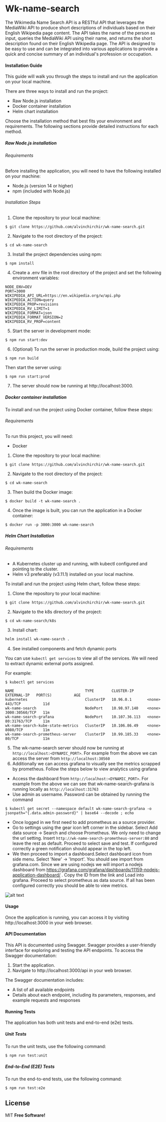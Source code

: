 # Wk-name-search

The Wikimedia Name Search API is a RESTful API that leverages the MediaWiki API to produce short descriptions of individuals based on their English Wikipedia page content. The API takes the name of the person as input, queries the MediaWiki API using their name, and returns the short description found on their English Wikipedia page. The API is designed to be easy to use and can be integrated into various applications to provide a quick and concise summary of an individual's profession or occupation.



#### Installation Guide
This guide will walk you through the steps to install and run the application on your local machine.

There are three ways to install and run the project:

- Raw Node.js installation
- Docker container installation
- Helm chart installation


Choose the installation method that best fits your environment and requirements. The following sections provide detailed instructions for each method.

##### Raw Node.js installation
###### Requirements

Before installing the application, you will need to have the following installed on your machine:

- Node.js (version 14 or higher)
- npm (included with Node.js)

###### Installation Steps
1. Clone the repository to your local machine:
```shell
$ git clone https://github.com/alvinchirchir/wk-name-search.git
```
2. Navigate to the root directory of the project:
```shell
$ cd wk-name-search
```
3. Install the project dependencies using npm:
```shell
$ npm install
```
4. Create a .env file in the root directory of the project and set the following environment variables:
```shell
NODE_ENV=DEV
PORT=3000
WIKIPEDIA_API_URL=https://en.wikipedia.org/w/api.php
WIKIPEDIA_ACTION=query
WIKIPEDIA_PROP=revisions
WIKIPEDIA_RV_LIMIT=1
WIKIPEDIA_FORMAT=json
WIKIPEDIA_FORMAT_VERSION=2
WIKIPEDIA_RV_PROP=content
```
5. Start the server in development mode:
```shell
$ npm run start:dev
```
6. (Optional) To run the server in production mode, build the project using:
```shell
$ npm run build
```
Then start the server using:
```shell
$ npm run start:prod
```

7. The server should now be running at http://localhost:3000.

##### Docker container installation
To install and run the project using Docker container, follow these steps:

###### Requirements
To run this project, you will need:
- Docker

1. Clone the repository to your local machine:
```shell
$ git clone https://github.com/alvinchirchir/wk-name-search.git
```

2. Navigate to the root directory of the project:
```shell
$ cd wk-name-search
```

3. Then build the Docker image:
```shell
$ docker build -t wk-name-search .
```
4. Once the image is built, you can run the application in a Docker container:

```shell
$ docker run -p 3000:3000 wk-name-search
```
##### Helm Chart Installation

###### Requirements
- A Kubernetes cluster up and running, with kubectl configured and pointing to the cluster.
- Helm v3 preferably (v3.11.1) installed on your local machine.

To install and run the project using Helm chart, follow these steps:

1. Clone the repository to your local machine:
```shell
$ git clone https://github.com/alvinchirchir/wk-name-search.git
```
2. Navigate to the k8s directory of the project:

```shell
$ cd wk-name-search/k8s
```
3. Install chart:
```sh
helm install wk-name-search .
```
4. See installed components and fetch dynamic ports 

You can use `kubectl get services` to view all of the services. We will need to extract dynamic external ports assigned.

For example:
```console
$ kubectl get services

NAME                                TYPE        CLUSTER-IP      EXTERNAL-IP   PORT(S)          AGE
kubernetes                          ClusterIP   10.96.0.1       <none>        443/TCP          11d
wk-name-search                      NodePort    10.98.97.140    <none>        3000:30560/TCP   11m
wk-name-search-grafana              NodePort    10.107.36.113   <none>        80:31763/TCP     11m
wk-name-search-kube-state-metrics   ClusterIP   10.106.86.49    <none>        8080/TCP         11m
wk-name-search-prometheus-server    ClusterIP   10.99.185.33    <none>        80/TCP           11m

```
5. The wk-name-search server should now be running at `http://localhost:<DYNAMIC_PORT>`. For example from the above we can access the server from `http://localhost:30560`
6. Additionally we can access grafana to visually see the metrics scrapped by prometheus. Follow the steps below to view analytics using grafana
- Access the dashboard from `http://localhost:<DYNAMIC_PORT>`. For example from the above we can see that wk-name-search-grafana is running locally as `http://localhost:31763`
- Use admin as username. Password can be obtained by running the command
```console
$ kubectl get secret --namespace default wk-name-search-grafana -o jsonpath="{.data.admin-password}" | base64 --decode ; echo
```
- Once logged in we first need to add prometheus as a source provider. 
- Go to settings using the gear icon left corner in the sidebar. Select Add data source -> Search and choose Prometheus. We only need to change the url setting. Insert `http://wk-name-search-prometheus-server:80` and leave the rest as default. Proceed to select save and test. If configured correctly a green notification should appear in the top left.
- We then proceed to import a dashboard.Select dashboard icon from side menu. Select 'New' -> 'Import'. You should see import from grafana.com. Since we are using nodejs we will import a nodejs dashboard from  https://grafana.com/grafana/dashboards/11159-nodejs-application-dashboard/ . Copy the ID from the link and Load into grafana. Proceed to select prometheus as data source. If all has been configured correctly you should be able to view metrics.

![alt text](https://firebasestorage.googleapis.com/v0/b/github-resources.appspot.com/o/Grafana%20Dashboard%2FScreenshot%202023-02-26%20at%2015.52.05.jpg?alt=media&token=dd9ddef9-c0d9-4ade-8fef-a7af97300136)



#### Usage
Once the application is running, you can access it by visiting http://localhost:3000 in your web browser.

#### API Documentation
This API is documented using Swagger. Swagger provides a user-friendly interface for exploring and testing the API endpoints.
To access the Swagger documentation:
1. Start the application.
2. Navigate to http://localhost:3000/api in your web browser.

The Swagger documentation includes:

- A list of all available endpoints
- Details about each endpoint, including its parameters, responses, and example requests and responses

#### Running Tests
The application has both unit tests and end-to-end (e2e) tests.

##### Unit Tests
To run the unit tests, use the following command:
```shell
$ npm run test:unit
```
##### End-to-End (E2E) Tests
To run the end-to-end tests, use the following command:
```shell
$ npm run test:e2e
```



## License

MIT
**Free Software!**
